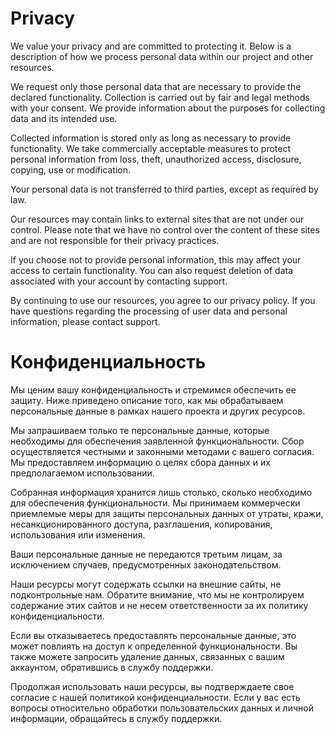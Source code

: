 # Privacy

We value your privacy and are committed to protecting it. Below is a description of how we process personal data within our project and other resources.

We request only those personal data that are necessary to provide the declared functionality. Collection is carried out by fair and legal methods with your consent. We provide information about the purposes for collecting data and its intended use.

Collected information is stored only as long as necessary to provide functionality. We take commercially acceptable measures to protect personal information from loss, theft, unauthorized access, disclosure, copying, use or modification.

Your personal data is not transferred to third parties, except as required by law.

Our resources may contain links to external sites that are not under our control. Please note that we have no control over the content of these sites and are not responsible for their privacy practices.

If you choose not to provide personal information, this may affect your access to certain functionality. You can also request deletion of data associated with your account by contacting support.

By continuing to use our resources, you agree to our privacy policy. If you have questions regarding the processing of user data and personal information, please contact support.

# Конфиденциальность

Мы ценим вашу конфиденциальность и стремимся обеспечить ее защиту. Ниже приведено описание того, как мы обрабатываем персональные данные в рамках нашего проекта и других ресурсов.

Мы запрашиваем только те персональные данные, которые необходимы для обеспечения заявленной функциональности. Сбор осуществляется честными и законными методами с вашего согласия. Мы предоставляем информацию о целях сбора данных и их предполагаемом использовании.

Собранная информация хранится лишь столько, сколько необходимо для обеспечения функциональности. Мы принимаем коммерчески приемлемые меры для защиты персональных данных от утраты, кражи, несанкционированного доступа, разглашения, копирования, использования или изменения.

Ваши персональные данные не передаются третьим лицам, за исключением случаев, предусмотренных законодательством.

Наши ресурсы могут содержать ссылки на внешние сайты, не подконтрольные нам. Обратите внимание, что мы не контролируем содержание этих сайтов и не несем ответственности за их политику конфиденциальности.

Если вы отказываетесь предоставлять персональные данные, это может повлиять на доступ к определенной функциональности. Вы также можете запросить удаление данных, связанных с вашим аккаунтом, обратившись в службу поддержки.

Продолжая использовать наши ресурсы, вы подтверждаете свое согласие с нашей политикой конфиденциальности. Если у вас есть вопросы относительно обработки пользовательских данных и личной информации, обращайтесь в службу поддержки.
